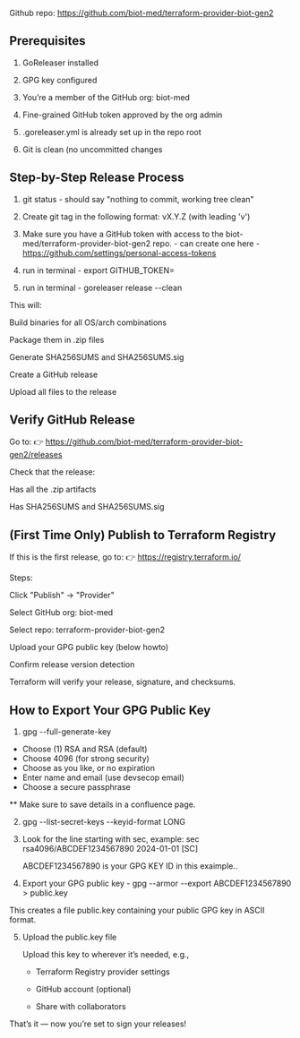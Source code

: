 
Github repo: https://github.com/biot-med/terraform-provider-biot-gen2

## Prerequisites

1. GoReleaser installed

2. GPG key configured

3. You’re a member of the GitHub org: biot-med

4. Fine-grained GitHub token approved by the org admin

5. .goreleaser.yml is already set up in the repo root

6. Git is clean (no uncommitted changes

## Step-by-Step Release Process

1. git status - should say "nothing to commit, working tree clean"

2. Create git tag in the following format: vX.Y.Z (with leading 'v')

3. Make sure you have a GitHub token with access to the biot-med/terraform-provider-biot-gen2 repo. - can create one here - https://github.com/settings/personal-access-tokens

4. run in terminal - export GITHUB_TOKEN=<github-token>

5. run in terminal - goreleaser release --clean

This will:

Build binaries for all OS/arch combinations

Package them in .zip files

Generate SHA256SUMS and SHA256SUMS.sig

Create a GitHub release

Upload all files to the release


## Verify GitHub Release

Go to:
👉 https://github.com/biot-med/terraform-provider-biot-gen2/releases

Check that the release:

Has all the .zip artifacts

Has SHA256SUMS and SHA256SUMS.sig

## (First Time Only) Publish to Terraform Registry

If this is the first release, go to:
👉 https://registry.terraform.io/

Steps:

Click "Publish" → "Provider"

Select GitHub org: biot-med

Select repo: terraform-provider-biot-gen2

Upload your GPG public key (below howto)

Confirm release version detection

Terraform will verify your release, signature, and checksums.

## How to Export Your GPG Public Key

1. gpg --full-generate-key
- Choose (1) RSA and RSA (default)
- Choose 4096 (for strong security)
- Choose as you like, or no expiration
- Enter name and email (use devsecop email)
- Choose a secure passphrase

** Make sure to save details in a confluence page.

2. gpg --list-secret-keys --keyid-format LONG

3. Look for the line starting with sec, example: 
sec   rsa4096/ABCDEF1234567890 2024-01-01 [SC]

    ABCDEF1234567890 is your GPG KEY ID in this exaimple..

4. Export your GPG public key - gpg --armor --export ABCDEF1234567890 > public.key

This creates a file public.key containing your public GPG key in ASCII format.

5. Upload the public.key file

    Upload this key to wherever it’s needed, e.g.,

    - Terraform Registry provider settings

    - GitHub account (optional)

    - Share with collaborators


That’s it — now you’re set to sign your releases!